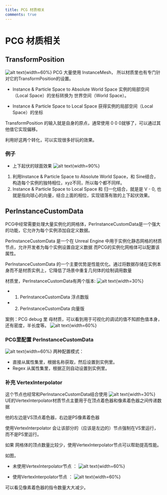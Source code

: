 ```yaml
---
title: PCG 材质相关 
comments: true
---
```


# PCG 材质相关

## TransformPosition
![alt text](../assets/images/005PCG材质_image.webp){width=60%}
PCG 大量使用 InstanceMesh， 所以材质里也有专门针对它的TransformPosition的设置。

- Instance & Particle Space to Absolute World Space
  实例的局部空间（Local Space）的坐标转换为 世界空间（World Space）。

- Instance & Particle Space to Local Space
  获得实例的局部空间（Local Space）的坐标

TransformPosition 的输入就是自身的原点，通常使用 0 0 0就够了，可以通过其他值它实现偏移。

利用好这两个转化，可以实现很多好玩的效果。

### 例子
- 上下起伏的球面效果
![alt text](../assets/images/005PCG材质_image-1.webp){width=90%} 
1. 利用Instance & Particle Space to Absolute World Space，和 Sine结合，构造每个实例的独特相位，xyz不同，所以每个都不同样。
2. Instance & Particle Space to Local Space 和 归一化结合，就是是 V - 0, 也就是指向球心的向量，结合上面的相位，实现错落有致的上下起伏效果。

## PerInstanceCustomData
PCG中经常需要处理大量实例化的网格体，PerInstanceCustomData是一个强大的功能，它允许为每个实例添加自定义数据。

PerInstanceCustomData 是一个在 Unreal Engine 中用于实例化静态网格的材质节点，允许开发者为每个实例设置自定义数据
而PCG的实例化网格体可以配置该属性。

PerInstanceCustomData 的一个主要优势是性能优化。通过将数据存储在实例本身而不是材质实例上，它降低了场景中重复几何体的绘制调用数量

材质里，PerInstanceCustomData有两个版本:
![alt text](../assets/images/05PCG材质_image.webp){width=30%}
- 1. PerInstanceCustomData 浮点数版
- 2. PerInstanceCustomData 向量版

案例：PCG debug 里 母材质，可以看到用于可视化的调试的值不知颜色值本身，还有密度，半长度等。
![alt text](../assets/images/05PCG材质_image-5.webp){width=60%}

### PCG里配置 PerInstanceCustomData
![alt text](../assets/images/05PCG材质_image-1.webp){width=60%}
两种配置模式：
- 直接从属性集里，根据名称获取，然后设置到实例里。
- Regex 从属性集里，根据正则自动设置到实例里。 

### 补充 VertexInterpolator
 这个节点也经常和PerInstanceCustomData结合使用
![alt text](../assets/images/05PCG材质_image-2.webp){width=30%}
UE的VertexInterpolator材质节点主要用于在顶点着色器和像素着色器之间传递数据

他的左边是VS顶点着色器，右边是PS像素着色器

使用VertexInterpolator 会让该部分的（应该是左边的）节点强制在VS里运行，而不是PS里运行。

如果 网格体的顶点数量比较少，使用VertexInterpolator节点可以帮助提高性能。

如图，
- 未使用VertexInterpolator节点 ：
![alt text](../assets/images/05PCG材质_image-3.webp){width=60%}

- 使用VertexInterpolator节点 ：
![alt text](../assets/images/05PCG材质_image-4.webp){width=60%}

可以看见像素着色器的指令数量大大减少。



 

 